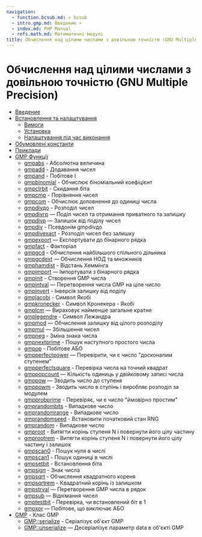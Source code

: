 ```yaml
---
navigation:
  - function.bcsub.md: « bcsub
  - intro.gmp.md: Введение »
  - index.md: PHP Manual
  - refs.math.md: Математичні модулі
title: Обчислення над цілими числами з довільною точністю (GNU Multiple Precision)
---
```

# Обчислення над цілими числами з довільною точністю (GNU Multiple Precision)

-   [Введение](intro.gmp.md)
-   [Встановлення та налаштування](gmp.setup.md)
    -   [Вимоги](gmp.requirements.md)
    -   [Установка](gmp.installation.md)
    -   [Налаштування під час виконання](gmp.configuration.md)
-   [Обумовлені константи](gmp.constants.md)
-   [Приклади](gmp.examples.md)
-   [GMP Функції](ref.gmp.md)
    -   [gmpabs](function.gmp-abs.md) - Абсолютна величина
    -   [gmpadd](function.gmp-add.md) - Додавання чисел
    -   [gmpand](function.gmp-and.md) - Побітове І
    -   [gmpbinomial](function.gmp-binomial.md) - Обчислює біноміальний коефіцієнт
    -   [gmpclrbit](function.gmp-clrbit.md) - Скидання біта
    -   [gmpcmp](function.gmp-cmp.md) - Порівняння чисел
    -   [gmpcom](function.gmp-com.md) - Обчислює доповнення до одиниці числа
    -   [gmpdivдо](function.gmp-div-q.md) - Розподіл чисел
    -   [gmpdivгр](function.gmp-div-qr.md) — Поділ чисел та отримання приватного та залишку
    -   [gmpdivр](function.gmp-div-r.md) — Залишок від поділу чисел
    -   [gmpdiv](function.gmp-div.md) - Псевдонім gmpdivдо
    -   [gmpdivexact](function.gmp-divexact.md) - Розподіл чисел без залишку
    -   [gmpexport](function.gmp-export.md) — Експортувати до бінарного рядка
    -   [gmpfact](function.gmp-fact.md) - Факторіал
    -   [gmpgcd](function.gmp-gcd.md) - Обчислення найбільшого спільного дільника
    -   [gmpgcdext](function.gmp-gcdext.md) — Обчислення НОД та множників
    -   [gmphamdist](function.gmp-hamdist.md) - Відстань Хеммінга
    -   [gmpimport](function.gmp-import.md) — Імпортувати з бінарного рядка
    -   [gmpinit](function.gmp-init.md) - Створення GMP числа
    -   [gmpintval](function.gmp-intval.md) — Перетворення числа GMP на ціле число
    -   [gmpinvert](function.gmp-invert.md) - Інверсія залишку від поділу
    -   [gmpjacobi](function.gmp-jacobi.md) - Символ Якобі
    -   [gmpkronecker](function.gmp-kronecker.md) - Символ Кронекера - Якобі
    -   [gmplcm](function.gmp-lcm.md) — Вираховує найменше загальне кратне
    -   [gmplegendre](function.gmp-legendre.md) - Символ Лежандра
    -   [gmpmod](function.gmp-mod.md) — Обчислення залишку від цілого розподілу
    -   [gmpmul](function.gmp-mul.md) — Збільшення чисел
    -   [gmpneg](function.gmp-neg.md) - Зміна знака числа
    -   [gmpnextprime](function.gmp-nextprime.md) - Пошук наступного простого числа
    -   [gmpор](function.gmp-or.md) - Побітове АБО
    -   [gmpperfectpower](function.gmp-perfect-power.md) — Перевірити, чи є число "досконалим ступенем"
    -   [gmpperfectsquare](function.gmp-perfect-square.md) - Перевірка числа на точний квадрат
    -   [gmppopcount](function.gmp-popcount.md) — Кількість одиниць у двійковому записі числа
    -   [gmppow](function.gmp-pow.md) — Зводить число до ступеня
    -   [gmppowm](function.gmp-powm.md) - Зводить число в ступінь і виробляє розподіл за модулем
    -   [gmpprobprime](function.gmp-prob-prime.md) - Перевіряє, чи є число "ймовірно простим"
    -   [gmprandombits](function.gmp-random-bits.md) - Випадкове число
    -   [gmprandomrange](function.gmp-random-range.md) - Випадкове число
    -   [gmprandomseed](function.gmp-random-seed.md) - Встановити початковий стан RNG
    -   [gmprandom](function.gmp-random.md) - Випадкове число
    -   [gmproot](function.gmp-root.md) - Витягти корінь ступеня N і повернути його цілу частину
    -   [gmprootrem](function.gmp-rootrem.md) - Витягти корінь ступеня N і повернути його цілу частину і залишок
    -   [gmpscan0](function.gmp-scan0.md) - Пошук нуля в числі
    -   [gmpscan1](function.gmp-scan1.md) - Пошук одиниці в числі
    -   [gmpsetbit](function.gmp-setbit.md) - Встановлення біта
    -   [gmpsign](function.gmp-sign.md) - Знак числа
    -   [gmpsqrt](function.gmp-sqrt.md) - Обчислення квадратного кореня
    -   [gmpsqrtrem](function.gmp-sqrtrem.md) - Квадратний корінь із залишком
    -   [gmpstrval](function.gmp-strval.md) — Перетворення GMP числа в рядок
    -   [gmpsub](function.gmp-sub.md) — Віднімання чисел
    -   [gmptestbit](function.gmp-testbit.md) - Перевірка, чи встановлений біт в 1
    -   [gmpxor](function.gmp-xor.md) — Побітове, що виключає АБО
-   [GMP](class.gmp.md) - Клас GMP
    -   [GMP::serialize](gmp.serialize.md) - Серіалізує об'єкт GMP
    -   [GMP::unserialize](gmp.unserialize.md) — Десеріалізує параметр data в об'єкті GMP
